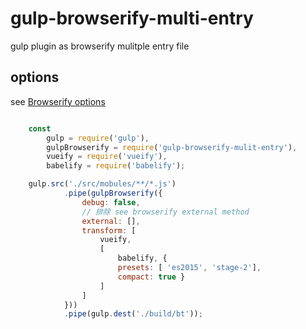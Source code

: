 # gulp-browserify-multi-entry
gulp plugin as browserify mulitple entry file

## options
see <a href="https://github.com/substack/node-browserify#usage">Browserify options</a>

```javascript

    const
        gulp = require('gulp'),
        gulpBrowserify = require('gulp-browserify-mulit-entry'),
        vueify = require('vueify'),
        babelify = require('babelify');

    gulp.src('./src/mobules/**/*.js')
            .pipe(gulpBrowserify({
                debug: false,
                // 排除 see browserify external method
                external: [],
                transform: [
                    vueify,
                    [
                        babelify, {
                        presets: [ 'es2015', 'stage-2'],
                        compact: true }
                    ]
                ]
            }))
            .pipe(gulp.dest('./build/bt'));

```